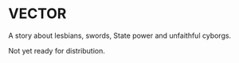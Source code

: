 # VECTOR

A story about lesbians, swords, State power and unfaithful cyborgs.

Not yet ready for distribution.
